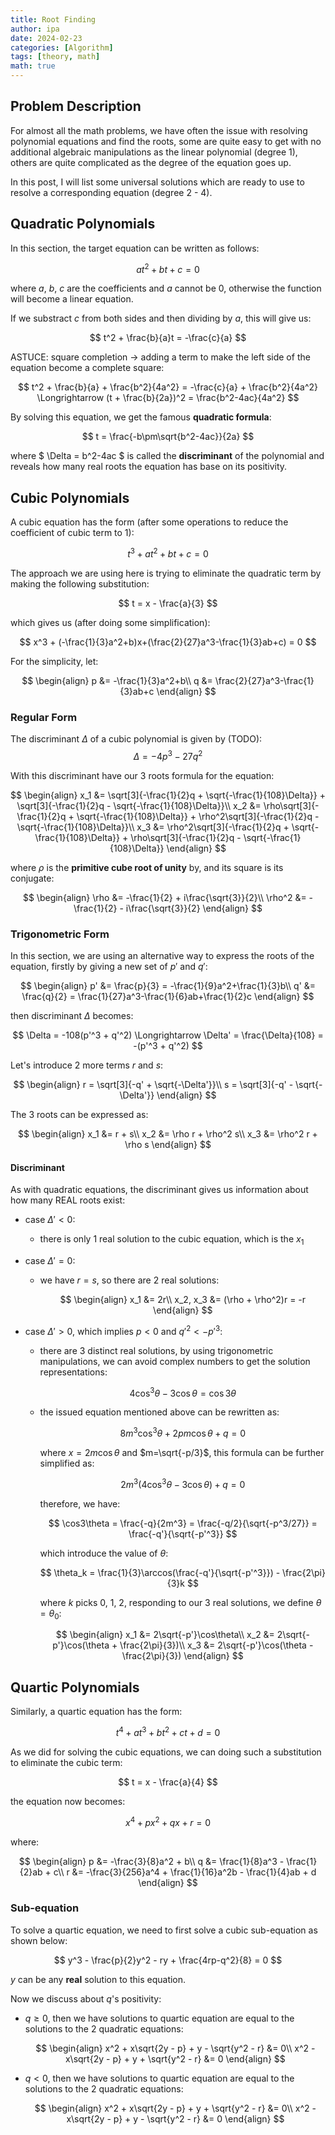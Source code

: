 ```yaml
---
title: Root Finding
author: ipa
date: 2024-02-23
categories: [Algorithm]
tags: [theory, math]
math: true
---
```


## Problem Description

For almost all the math problems, we have often the issue with resolving polynomial equations and find the roots, some are quite easy to get with no additional algebraic manipulations as the linear polynomial (degree 1), others are quite complicated as the degree of the equation goes up.

In this post, I will list some universal solutions which are ready to use to resolve a corresponding equation (degree 2 - 4).

## Quadratic Polynomials

In this section, the target equation can be written as follows:

$$
at^2 + bt + c = 0
$$

where $a$, $b$, $c$ are the coefficients and $a$ cannot be 0, otherwise the function will become a linear equation. 

If we substract $c$ from both sides and then dividing by $a$, this will give us:

$$
t^2 + \frac{b}{a}t = -\frac{c}{a}
$$

ASTUCE: square completion -> adding a term to make the left side of the equation become a complete square:

$$
t^2 + \frac{b}{a} + \frac{b^2}{4a^2} = -\frac{c}{a} + \frac{b^2}{4a^2}
\Longrightarrow (t + \frac{b}{2a})^2 = \frac{b^2-4ac}{4a^2}
$$

By solving this equation, we get the famous **quadratic formula**:

$$
t = \frac{-b\pm\sqrt{b^2-4ac}}{2a}
$$

where $ \Delta = b^2-4ac $ is called the **discriminant** of the polynomial and reveals how many real roots the equation has base on its positivity.

## Cubic Polynomials

A cubic equation has the form (after some operations to reduce the coefficient of cubic term to 1):

$$
t^3 + at^2 + bt + c = 0
$$

The approach we are using here is trying to eliminate the quadratic term by making the following substitution:

$$
t = x - \frac{a}{3}
$$

which gives us (after doing some simplification):

$$
x^3 + (-\frac{1}{3}a^2+b)x+(\frac{2}{27}a^3-\frac{1}{3}ab+c) = 0
$$

For the simplicity, let:

$$
\begin{align}
	p &= -\frac{1}{3}a^2+b\\
	q &= \frac{2}{27}a^3-\frac{1}{3}ab+c
\end{align}
$$

### Regular Form

The discriminant $\Delta$ of a cubic polynomial is given by (TODO):
$$
\Delta = -4p^3 - 27q^2
$$

With this discriminant have our 3 roots formula for the equation:

$$
\begin{align}
	x_1 &= \sqrt[3]{-\frac{1}{2}q + \sqrt{-\frac{1}{108}\Delta}} + \sqrt[3]{-\frac{1}{2}q - \sqrt{-\frac{1}{108}\Delta}}\\
	x_2 &= \rho\sqrt[3]{-\frac{1}{2}q + \sqrt{-\frac{1}{108}\Delta}} + \rho^2\sqrt[3]{-\frac{1}{2}q - \sqrt{-\frac{1}{108}\Delta}}\\
	x_3 &= \rho^2\sqrt[3]{-\frac{1}{2}q + \sqrt{-\frac{1}{108}\Delta}} + \rho\sqrt[3]{-\frac{1}{2}q - \sqrt{-\frac{1}{108}\Delta}}
\end{align}
$$

where $\rho$ is the **primitive cube root of unity** by, and its square is its conjugate:

$$
\begin{align}
\rho &= -\frac{1}{2} + i\frac{\sqrt{3}}{2}\\
\rho^2 &= -\frac{1}{2} - i\frac{\sqrt{3}}{2}
\end{align}
$$

### Trigonometric Form

In this section, we are using an alternative way to express the roots of the equation, firstly by giving a new set of $p'$ and $q'$:

$$
\begin{align}
	p' &= \frac{p}{3} = -\frac{1}{9}a^2+\frac{1}{3}b\\
	q' &= \frac{q}{2} = \frac{1}{27}a^3-\frac{1}{6}ab+\frac{1}{2}c
\end{align}
$$

then discriminant $\Delta$ becomes:

$$
\Delta = -108(p'^3 + q'^2) \Longrightarrow \Delta' = \frac{\Delta}{108} = -(p'^3 + q'^2)
$$

Let's introduce 2 more terms $r$ and $s$:

$$
\begin{align}
	r = \sqrt[3]{-q' + \sqrt{-\Delta'}}\\
	s = \sqrt[3]{-q' - \sqrt{-\Delta'}}
\end{align}
$$

The 3 roots can be expressed as:

$$
\begin{align}
x_1 &= r + s\\
x_2 &= \rho r + \rho^2 s\\
x_3 &= \rho^2 r + \rho s
\end{align}
$$

#### Discriminant

As with quadratic equations, the discriminant gives us information about how many REAL roots exist:

- case $\Delta' < 0$:

  - there is only 1 real solution to the cubic equation, which is the $x_1$

- case $\Delta' = 0$:

  - we have $r = s$, so there are 2 real solutions:
  
    $$
    \begin{align}
    x_1 &= 2r\\
    x_2, x_3 &= (\rho + \rho^2)r = -r
    \end{align}
    $$
  
- case $\Delta' > 0$, which implies $p < 0$ and $q'^2 < -p'^3$:

  - there are 3 distinct real solutions, by using trigonometric manipulations, we can avoid complex numbers to get the solution representations:
  
    $$
    4\cos^3\theta - 3\cos\theta = \cos3\theta
    $$
    
  - the issued equation mentioned above can be rewritten as:
  
    $$
    8m^3\cos^3\theta + 2pm\cos\theta + q = 0
    $$
    
    where $x=2m\cos\theta$ and $m=\sqrt{-p/3}$, this formula can be further simplified as:
    
    $$
    2m^3(4\cos^3\theta-3\cos\theta) + q = 0
    $$
    
    therefore, we have:
    
    $$
    \cos3\theta = \frac{-q}{2m^3} = \frac{-q/2}{\sqrt{-p^3/27}} = \frac{-q'}{\sqrt{-p'^3}}
    $$
    
    which introduce the value of $\theta$:
    
    $$
    \theta_k = \frac{1}{3}\arccos(\frac{-q'}{\sqrt{-p'^3}}) - \frac{2\pi}{3}k
    $$
    
    where $k$ picks 0, 1, 2, responding to our 3 real solutions, we define $\theta = \theta_0$:
    
    $$
    \begin{align}
    x_1 &= 2\sqrt{-p'}\cos\theta\\
    x_2 &= 2\sqrt{-p'}\cos(\theta + \frac{2\pi}{3})\\
    x_3 &= 2\sqrt{-p'}\cos(\theta - \frac{2\pi}{3})
    \end{align}
    $$

## Quartic Polynomials

Similarly, a quartic equation has the form:

$$
t^4 + at^3 + bt^2 + ct + d = 0
$$

As we did for solving the cubic equations, we can doing such a substitution to eliminate the cubic term:

$$
t = x - \frac{a}{4}
$$

the equation now becomes: 

$$
x^4 + px^2 + qx + r = 0
$$

where:

$$
\begin{align}
p &= -\frac{3}{8}a^2 + b\\
q &= \frac{1}{8}a^3 - \frac{1}{2}ab + c\\
r &= -\frac{3}{256}a^4 + \frac{1}{16}a^2b - \frac{1}{4}ab + d
\end{align}
$$

### Sub-equation

To solve a quartic equation, we need to first solve a cubic sub-equation as shown below:

$$
y^3 - \frac{p}{2}y^2 - ry + \frac{4rp-q^2}{8} = 0
$$

$y$ can be any **real** solution to this equation.

Now we discuss about $q$'s positivity:

- $q \geqslant 0$, then we have solutions to quartic equation are equal to the solutions to the 2 quadratic equations:

  $$
  \begin{align}
  x^2 + x\sqrt{2y - p} + y - \sqrt{y^2 - r} &= 0\\
  x^2 - x\sqrt{2y - p} + y + \sqrt{y^2 - r} &= 0
  \end{align}
  $$

- $q < 0$, then we have solutions to quartic equation are equal to the solutions to the 2 quadratic equations:

  $$
  \begin{align}
  x^2 + x\sqrt{2y - p} + y + \sqrt{y^2 - r} &= 0\\
  x^2 - x\sqrt{2y - p} + y - \sqrt{y^2 - r} &= 0
  \end{align}
  $$

